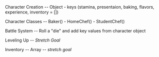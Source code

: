 Character Creation --
  Object - keys (stamina, presentaion, baking, flavors, experience, inventory = [])

  Character Classes --
  Baker() - HomeChef() - StudentChef()

Battle System --
  Roll a "die" and add key values from character object

  Leveling Up --
  *Stretch Goal*

  Inventory --
  Array -- *stretch goal*